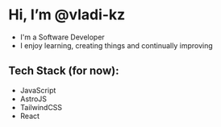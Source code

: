 # Hi, I’m @vladi-kz

- I'm a Software Developer
- I enjoy learning, creating things and continually improving

## Tech Stack (for now): 
- JavaScript
- AstroJS
- TailwindCSS
- React


<!---
vladi-kz/vladi-kz is a ✨ special ✨ repository because its `README.md` (this file) appears on your GitHub profile.
You can click the Preview link to take a look at your changes.
--->
